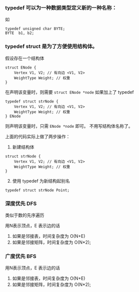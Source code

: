 ### typedef 可以为一种数据类型定义新的一种名称：
如
```
typedef unsigned char BYTE;
BYTE  b1, b2;
```

### typedef struct 是为了方便使用结构体。
假设存在一个结构体
```
struct ENode {
    Vertex V1, V2; // 有向边 <V1, V2>
    WeightType Weight; // 权重
}
```
在声明该变量时，则需要 `struct ENode *node`
如果加上了 typedef
```
typedef struct strNode {
    Vertex V1, V2; // 有向边 <V1, V2>
    WeightType Weight; // 权重
} ENode
```
则声明该变量时，只需 `ENode *node` 即可。
不用写结构体名称了。

上面的代码实际上做了两步操作：

1. 新建结构体
```
struct strNode {
	Vertex V1, V2; // 有向边 <V1, V2>
    WeightType Weight; // 权重
}
```

2. 使用 typedef 为新结构起别名
```
typedef struct strNode Point;
```

### 深度优先 DFS
类似于数的先序遍历

用N表示顶点，E 表示边的话
1. 如果是邻接表，时间复杂度为 O(N+E)
2. 如果是邻接矩阵，时间复杂度为 O(N*2);

### 广度优先 BFS
用N表示顶点，E 表示边的话
1. 如果是邻接表，时间复杂度为 O(N+E)
2. 如果是邻接矩阵，时间复杂度为 O(N*2);




